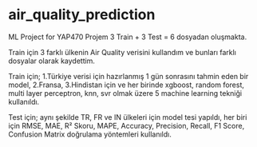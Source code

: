 # air_quality_prediction
ML Project for YAP470
Projem 3 Train + 3 Test = 6 dosyadan oluşmakta.

Train için 3 farklı ülkenin Air Quality verisini kullandım ve bunları farklı dosyalar olarak kaydettim.

Train için; 1.Türkiye verisi için hazırlanmış 1 gün sonrasını tahmin eden bir model, 2.Fransa, 3.Hindistan için ve her birinde xgboost, random forest, multi layer perceptron, knn, svr olmak üzere 5 machine learning tekniği kullanıldı.  

Test için; aynı şekilde TR, FR ve IN ülkeleri için model tesi yapıldı, her biri için RMSE, MAE, R² Skoru, MAPE, Accuracy, Precision, Recall, F1 Score, Confusion Matrix doğrulama yöntemleri kullanıldı.
